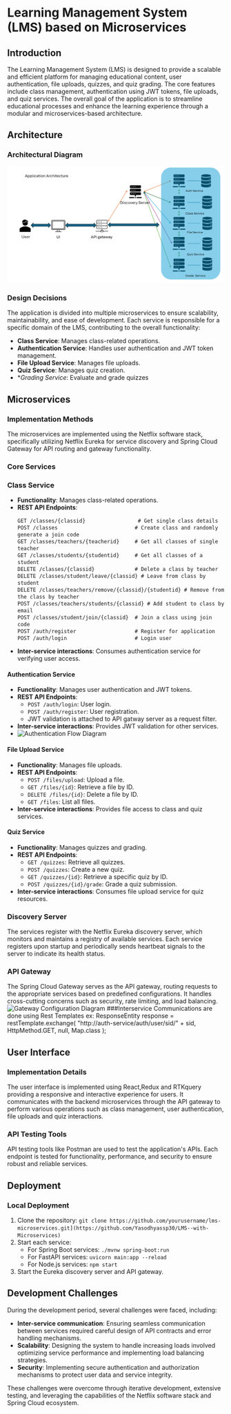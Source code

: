 # Learning Management System (LMS) based on Microservices

## Introduction
The Learning Management System (LMS) is designed to provide a scalable and efficient platform for managing educational content, user authentication, file uploads, quizzes, and quiz grading. The core features include class management, authentication using JWT tokens, file uploads, and quiz services. The overall goal of the application is to streamline educational processes and enhance the learning experience through a modular and microservices-based architecture.

## Architecture

### Architectural Diagram
![Architecture Diagram](architectural_diagram.png)

### Design Decisions
The application is divided into multiple microservices to ensure scalability, maintainability, and ease of development. Each service is responsible for a specific domain of the LMS, contributing to the overall functionality:
- **Class Service**: Manages class-related operations.
- **Authentication Service**: Handles user authentication and JWT token management.
- **File Upload Service**: Manages file uploads.
- **Quiz Service**: Manages quiz creation.
- **Grading Service*: Evaluate and grade quizzes

## Microservices

### Implementation Methods
The microservices are implemented using the Netflix software stack, specifically utilizing Netflix Eureka for service discovery and Spring Cloud Gateway for API routing and gateway functionality.

### Core Services

### Class Service
- **Functionality**: Manages class-related operations.
- **REST API Endpoints**:
  ```http
  GET /classes/{classid}                 # Get single class details
  POST /classes                         # Create class and randomly generate a join code
  GET /classes/teachers/{teacherid}     # Get all classes of single teacher
  GET /classes/students/{studentid}     # Get all classes of a student
  DELETE /classes/{classid}             # Delete a class by teacher
  DELETE /classes/student/leave/{classid} # Leave from class by student
  DELETE /classes/teachers/remove/{classid}/{studentid} # Remove from the class by teacher
  POST /classes/teachers/students/{classid} # Add student to class by email
  POST /classes/student/join/{classid}  # Join a class using join code
  POST /auth/register                   # Register for application
  POST /auth/login                      # Login user
- **Inter-service interactions**: Consumes authentication service for verifying user access.

#### Authentication Service
- **Functionality**: Manages user authentication and JWT tokens.
- **REST API Endpoints**:
  - `POST /auth/login`: User login.
  - `POST /auth/register`: User registration.
  - JWT validation is attached to API gatway server as a request filter.
- **Inter-service interactions**: Provides JWT validation for other services.
- ![Authentication Flow Diagram](auth.png)

#### File Upload Service
- **Functionality**: Manages file uploads.
- **REST API Endpoints**:
  - `POST /files/upload`: Upload a file.
  - `GET /files/{id}`: Retrieve a file by ID.
  - `DELETE /files/{id}`: Delete a file by ID.
  - `GET /files`: List all files.
- **Inter-service interactions**: Provides file access to class and quiz services.

#### Quiz Service
- **Functionality**: Manages quizzes and grading.
- **REST API Endpoints**:
  - `GET /quizzes`: Retrieve all quizzes.
  - `POST /quizzes`: Create a new quiz.
  - `GET /quizzes/{id}`: Retrieve a specific quiz by ID.
  - `POST /quizzes/{id}/grade`: Grade a quiz submission.
- **Inter-service interactions**: Consumes file upload service for quiz resources.

### Discovery Server
The services register with the Netflix Eureka discovery server, which monitors and maintains a registry of available services. Each service registers upon startup and periodically sends heartbeat signals to the server to indicate its health status.

### API Gateway
The Spring Cloud Gateway serves as the API gateway, routing requests to the appropriate services based on predefined configurations. It handles cross-cutting concerns such as security, rate limiting, and load balancing.
![Gateway Configuration Diagram](gateway.png)
###Interservice Communications are done using Rest Templates ex:
ResponseEntity<Map> response = restTemplate.exchange(
    "http://auth-service/auth/user/sid/" + sid, 
    HttpMethod.GET, 
    null, 
    Map.class
);
## User Interface

### Implementation Details
The user interface is implemented using React,Redux and RTKquery providing a responsive and interactive experience for users. It communicates with the backend microservices through the API gateway to perform various operations such as class management, user authentication, file uploads and quiz interactions.

### API Testing Tools
API testing tools like Postman are used to test the application's APIs. Each endpoint is tested for functionality, performance, and security to ensure robust and reliable services.

## Deployment

### Local Deployment
1. Clone the repository: `git clone https://github.com/yourusername/lms-microservices.git](https://github.com/Yasodhyassp30/LMS--with-Microservices)`
3. Start each service:
   - For Spring Boot services: `./mvnw spring-boot:run`
   - For FastAPI services: `uvicorn main:app --reload`
   - For Node.js services: `npm start`
4. Start the Eureka discovery server and API gateway.

## Development Challenges
During the development period, several challenges were faced, including:
- **Inter-service communication**: Ensuring seamless communication between services required careful design of API contracts and error handling mechanisms.
- **Scalability**: Designing the system to handle increasing loads involved optimizing service performance and implementing load balancing strategies.
- **Security**: Implementing secure authentication and authorization mechanisms to protect user data and service integrity.

These challenges were overcome through iterative development, extensive testing, and leveraging the capabilities of the Netflix software stack and Spring Cloud ecosystem.
